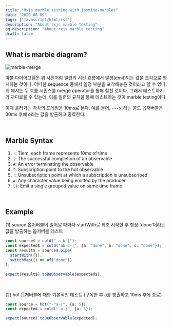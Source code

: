 ```yaml
---
title: "Rxjs marble testing with jasmine-marbles"
date: "2020-08-09"
tags: ["javascript/html/css"]
description: "About rxjs marble testing"
og_description: "About rxjs marble testing"
draft: false
---
```


## What is marble diagram?

![marble-merge](https://user-images.githubusercontent.com/27843313/89752134-136a9a80-db0e-11ea-9f29-b3a5a9326585.png)

마블 다이어그램은 위 사진처럼 일련의 시간 흐름에서 발생(emit)되는 값을 조각으로 명시하는 것이다. 어떠한 sequence 중에서 일정 부분을 포착해놓은 것이라고 할 수 있다. 위 예시는 두 흐름 시퀀스를 merge operator를 통해 합친 것이다. 그래서 테스트하기가 까다로울 수 있는데, 이를 일련의 규칙을 통해 테스트하는 것이 marble testing이다.

이때 흘러가는 각각의 프레임은 10ms로 본다. 예를 들어, `---o|`라는 콜드 옵저버블은 30ms 후에 o라는 값을 방출하고 종료한다.

<br />

## Marble Syntax

1. `-`: Tiem, each frame represents 10ms of time
2. `|`: The successful completion of an observable
3. `#`: An error terminating the observable
4. `^`: Subscription point to the hot observable
5. `!`: Unsubscription point at which a subscription is unsubscribed
6. `a`: Any character value being emitted by the producer
7. `()`: Emit a single grouped value on same time frame.

<br />

## Example

(1) source 옵저버블이 일어날 때마다 startWith로 최초 시작한 후 항상 'done'이라는 값을 방출하는 옵저버블 테스트

```ts
const source$ = cold("-a-b-|");
const expected$ = cold("ab-c-|", {a: "done", b: "done", c: "done"});
const result$ = source$.pipe(
  startWith({}),
  switchMap(() => of("done"))
);

expect(result$).toBeObservable(expected$);
```

<br />

(2) hot 옵저버블에 대한 기본적인 테스트 (구독한 후 a를 방출하고 10ms 후에 종료)

```ts
const source = hot("-^a-|", {a: 5});
const expected = cold("-a-|", {a: 5});

expect(source).toBeObservable(expected);
```
